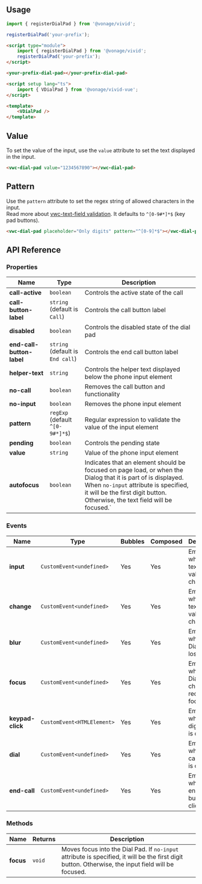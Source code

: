 ## Usage

<vwc-tabs>
<vwc-tab label="Web component"></vwc-tab>
<vwc-tab-panel>

```js
import { registerDialPad } from '@vonage/vivid';

registerDialPad('your-prefix');
```

```html preview 500px
<script type="module">
	import { registerDialPad } from '@vonage/vivid';
	registerDialPad('your-prefix');
</script>

<your-prefix-dial-pad></your-prefix-dial-pad>
```

</vwc-tab-panel>
<vwc-tab label="Vue"></vwc-tab>
<vwc-tab-panel>

```html
<script setup lang="ts">
	import { VDialPad } from '@vonage/vivid-vue';
</script>

<template>
	<VDialPad />
</template>
```

</vwc-tab-panel>
</vwc-tabs>

## Value

To set the value of the input, use the `value` attribute to set the text displayed in the input.

```html preview
<vwc-dial-pad value="1234567890"></vwc-dial-pad>
```

## Pattern

Use the `pattern` attribute to set the regex string of allowed characters in the input.  
Read more about [vwc-text-field validation](/components/text-field/#validation).
It defaults to `^[0-9#*]*$` (key pad buttons).

```html preview
<vwc-dial-pad placeholder="Only digits" pattern="^[0-9]*$"></vwc-dial-pad>
```

## API Reference

### Properties

<div class="table-wrapper">

| Name                      | Type                             | Description                                                                                                                                                                                                                          |
| ------------------------- | -------------------------------- | ------------------------------------------------------------------------------------------------------------------------------------------------------------------------------------------------------------------------------------ |
| **call-active**           | `boolean`                        | Controls the active state of the call                                                                                                                                                                                                |
| **call-button-label**     | `string` (default is `Call`)     | Controls the call button label                                                                                                                                                                                                       |
| **disabled**              | `boolean`                        | Controls the disabled state of the dial pad                                                                                                                                                                                          |
| **end-call-button-label** | `string` (default is `End call`) | Controls the end call button label                                                                                                                                                                                                   |
| **helper-text**           | `string`                         | Controls the helper text displayed below the phone input element                                                                                                                                                                     |
| **no-call**               | `boolean`                        | Removes the call button and functionality                                                                                                                                                                                            |
| **no-input**              | `boolean`                        | Removes the phone input element                                                                                                                                                                                                      |
| **pattern**               | `regExp` (default `^[0-9#*]*$`)  | Regular expression to validate the value of the input element                                                                                                                                                                        |
| **pending**               | `boolean`                        | Controls the pending state                                                                                                                                                                                                           |
| **value**                 | `string`                         | Value of the phone input element                                                                                                                                                                                                     |
| **autofocus**             | `boolean`                        | Indicates that an element should be focused on page load, or when the Dialog that it is part of is displayed. When `no-input` attribute is specified, it will be the first digit button. Otherwise, the text field will be focused.` |

</div>

### Events

<div class="table-wrapper">

| Name             | Type                        | Bubbles | Composed | Description                                      |
| ---------------- | --------------------------- | ------- | -------- | ------------------------------------------------ |
| **input**        | `CustomEvent<undefined>`    | Yes     | Yes      | Emitted when the text field value changes        |
| **change**       | `CustomEvent<undefined>`    | Yes     | Yes      | Emitted when the text field value changes        |
| **blur**         | `CustomEvent<undefined>`    | Yes     | Yes      | Emitted when the Dial Pad loses focus            |
| **focus**        | `CustomEvent<undefined>`    | Yes     | Yes      | Emitted when the Dial Pad children receive focus |
| **keypad-click** | `CustomEvent<HTMLElement> ` | Yes     | Yes      | Emitted when a digit button is clicked           |
| **dial**         | `CustomEvent<undefined> `   | Yes     | Yes      | Emitted when the call button is clicked          |
| **end-call**     | `CustomEvent<undefined> `   | Yes     | Yes      | Emitted when the end call button is clicked      |

</div>

### Methods

<div class="table-wrapper">

| Name      | Returns | Description                                                                                                                                         |
| --------- | ------- | --------------------------------------------------------------------------------------------------------------------------------------------------- |
| **focus** | `void`  | Moves focus into the Dial Pad. If `no-input` attribute is specified, it will be the first digit button. Otherwise, the input field will be focused. |

</div>
